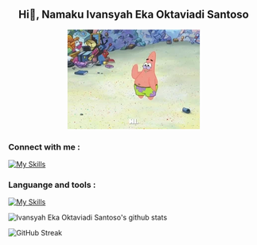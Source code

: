 <div align = "center" style = "width: 100%;">
  
## Hi👋, Namaku Ivansyah Eka Oktaviadi Santoso

</div>

<div align = "center" style = "width: 100%;">
  
  ![](https://github.com/I4annet/I4annet/blob/main/asset/hi.gif)

</div>

### <b> Connect with me : </b>
[![My Skills](https://skillicons.dev/icons?i=instagram,github&perline=3)](https://www.instagram.com/ivansyaheka_41/)

### Languange and tools :
[![My Skills](https://skillicons.dev/icons?i=java,py,mysql,linux&theme=dark)](https://skillicons.dev)


![Ivansyah Eka Oktaviadi Santoso's github stats](https://github-readme-stats.vercel.app/api?username=I4annet&theme=dark&show_icons=true)

![GitHub Streak](https://streak-stats.demolab.com/?user=I4annet&theme=dark)

<!--
**I4annet/I4annet** is a ✨ _special_ ✨ repository because its `README.md` (this file) appears on your GitHub profile.

Here are some ideas to get you started:

- 🔭 I’m currently working on ...
- 🌱 I’m currently learning ...
- 👯 I’m looking to collaborate on ...
- 🤔 I’m looking for help with ...
- 💬 Ask me about ...
- 📫 How to reach me: ...
- 😄 Pronouns: ...
- ⚡ Fun fact: ...
-->
